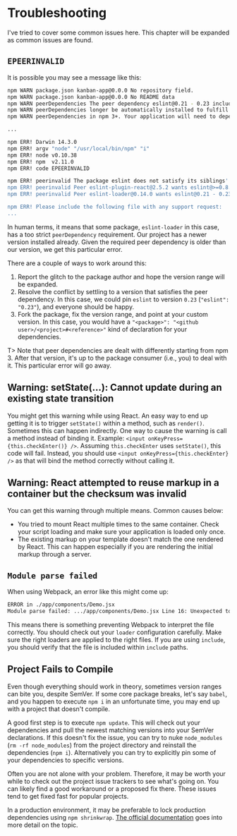 # Troubleshooting

I've tried to cover some common issues here. This chapter will be expanded as common issues are found.

## `EPEERINVALID`

It is possible you may see a message like this:

```bash
npm WARN package.json kanban-app@0.0.0 No repository field.
npm WARN package.json kanban-app@0.0.0 No README data
npm WARN peerDependencies The peer dependency eslint@0.21 - 0.23 included from eslint-loader will no
npm WARN peerDependencies longer be automatically installed to fulfill the peerDependency
npm WARN peerDependencies in npm 3+. Your application will need to depend on it explicitly.

...

npm ERR! Darwin 14.3.0
npm ERR! argv "node" "/usr/local/bin/npm" "i"
npm ERR! node v0.10.38
npm ERR! npm  v2.11.0
npm ERR! code EPEERINVALID

npm ERR! peerinvalid The package eslint does not satisfy its siblings' peerDependencies requirements!
npm ERR! peerinvalid Peer eslint-plugin-react@2.5.2 wants eslint@>=0.8.0
npm ERR! peerinvalid Peer eslint-loader@0.14.0 wants eslint@0.21 - 0.23

npm ERR! Please include the following file with any support request:
...
```

In human terms, it means that some package, `eslint-loader` in this case, has a too strict `peerDependency` requirement. Our project has a newer version installed already. Given the required peer dependency is older than our version, we get this particular error.

There are a couple of ways to work around this:

1. Report the glitch to the package author and hope the version range will be expanded.
2. Resolve the conflict by settling to a version that satisfies the peer dependency. In this case, we could pin `eslint` to version `0.23` (`"eslint": "0.23"`), and everyone should be happy.
3. Fork the package, fix the version range, and point at your custom version. In this case, you would have a `"<package>": "<github user>/<project>#<reference>"` kind of declaration for your dependencies.

T> Note that peer dependencies are dealt with differently starting from npm 3. After that version, it's up to the package consumer (i.e., you) to deal with it. This particular error will go away.

## Warning: setState(...): Cannot update during an existing state transition

You might get this warning while using React. An easy way to end up getting it is to trigger `setState()` within a method, such as `render()`. Sometimes this can happen indirectly. One way to cause the warning is call a method instead of binding it. Example: `<input onKeyPress={this.checkEnter()} />`. Assuming `this.checkEnter` uses `setState()`, this code will fail. Instead, you should use `<input onKeyPress={this.checkEnter} />` as that will bind the method correctly without calling it.

## Warning: React attempted to reuse markup in a container but the checksum was invalid

You can get this warning through multiple means. Common causes below:

* You tried to mount React multiple times to the same container. Check your script loading and make sure your application is loaded only once.
* The existing markup on your template doesn't match the one rendered by React. This can happen especially if you are rendering the initial markup through a server.

## `Module parse failed`

When using Webpack, an error like this might come up:

```bash
ERROR in ./app/components/Demo.jsx
Module parse failed: .../app/components/Demo.jsx Line 16: Unexpected token <
```

This means there is something preventing Webpack to interpret the file correctly. You should check out your `loader` configuration carefully. Make sure the right loaders are applied to the right files. If you are using `include`, you should verify that the file is included within `include` paths.

## Project Fails to Compile

Even though everything should work in theory, sometimes version ranges can bite you, despite SemVer. If some core package breaks, let's say `babel`, and you happen to execute `npm i` in an unfortunate time, you may end up with a project that doesn't compile.

A good first step is to execute `npm update`. This will check out your dependencies and pull the newest matching versions into your SemVer declarations. If this doesn't fix the issue, you can try to nuke `node_modules` (`rm -rf node_modules`) from the project directory and reinstall the dependencies (`npm i`). Alternatively you can try to explicitly pin some of your dependencies to specific versions.

Often you are not alone with your problem. Therefore, it may be worth your while to check out the project issue trackers to see what's going on. You can likely find a good workaround or a proposed fix there. These issues tend to get fixed fast for popular projects.

In a production environment, it may be preferable to lock production dependencies using `npm shrinkwrap`. [The official documentation](https://docs.npmjs.com/cli/shrinkwrap) goes into more detail on the topic.
